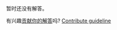 
暂时还没有解答。

有兴趣[贡献你的解答](https://github.com/BFEdev/BFE.dev-solutions/blob/main/react-quiz/suspense-3_zh.md)吗? [Contribute guideline](https://github.com/BFEdev/BFE.dev-solutions#how-to-contribute)
